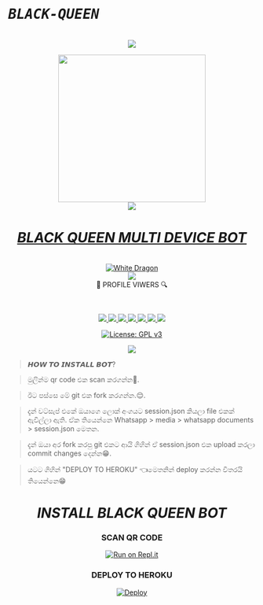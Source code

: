 # <b><tt><i>BLACK-QUEEN</i></b></tt>
<br>

<div align="center">
<img src= "https://camo.githubusercontent.com/71b837571c48af3aa60a73dbc9d5936aa359d78efbfa8a6743cbbbc16b80ef4d/68747470733a2f2f63646e2e646973636f72646170702e636f6d2f6174746163686d656e74732f3830353930323039333930363630383138362f3830353931333937323533353539303932322f74656e6f722e676966"/>
</p>
<div align="center">
  <a href="https://www.youtube.com/channel/UCRt-7UDMMcfjunuZwZi481Q">
<img src="https://i.ibb.co/gFykpWh/IMG-20220722-WA0000.jpg"width="300" height="300">
<div align="center">
<img src= "https://camo.githubusercontent.com/71b837571c48af3aa60a73dbc9d5936aa359d78efbfa8a6743cbbbc16b80ef4d/68747470733a2f2f63646e2e646973636f72646170702e636f6d2f6174746163686d656e74732f3830353930323039333930363630383138362f3830353931333937323533353539303932322f74656e6f722e676966"/>
</p>
 <h1><b><i>BLACK QUEEN MULTI DEVICE BOT</i></b></h1>
  
<br>
<img title="White Dragon" src="https://img.shields.io/badge/☛ BUILD BY BLACK QUEEN☚-dqz/JulieMwol?color=black&style=for-the-badge&logo=github"></a>
<br><div algin="center"><img src=
      "https://profile-counter.glitch.me/BLACKQUEENTEAM/count.svg" /><br> 🔎 PROFILE VIWERS 🔍</div>
<p align="center">
<br>
<div align="center">
<a href="https://github.com/CyberKing4">
<img src="https://img.shields.io/static/v1?label=Developer&message=blackqueenteam%20&color=purple&style=plastic">
<a href="http://wa.me//"><img src="https://img.shields.io/badge/Owner-WhatsApp-green">
<a href="https://t.me/"><img src="https://img.shields.io/badge/Owner-Telegram-blue">
<a href="https://www.youtube.com/channel/UCRt-7UDMMcfjunuZwZi481Q"><img src="https://img.shields.io/badge/Owner-YouTube-pink">
<a href="https://github.com/CyberKing4/CYBER-KING-BOT/issues?q=is%3Aopen+is%3Aissue"><img src="https://img.shields.io/github/issues/BLACKQUEENTEAM/BLACK-QUEEN.svg">
<a href="https://github.com/CyberKing4/CYBER-KING-BOT/issues?q=is%3Aissue+is%3Aclosed"><img src="https://img.shields.io/github/issues-closed/BLACKQUEENTEAM/BLACK-QUEEN.svg">
<a href="https://github.com/CyberKing2/CYBER-KING-BOT/edit/main/README.md"><img src="https://badge-size.herokuapp.com/CyberKing4/CYBER-KING-BOT/main/README.md">	

[![License: GPL v3](https://img.shields.io/badge/License-GPLv3-blue.svg)](https://www.gnu.org/licenses/gpl-3.0)
  
<img src="https://github-readme-stats.vercel.app/api?username=BLACKQUEENTEAM&theme=blue-green"> 

<div align="left">


> 𝙃𝙊𝙒 𝙏𝙊 𝙄𝙉𝙎𝙏𝘼𝙇𝙇 𝘽𝙊𝙏?

> මුලින්ම qr code එක scan කරගන්න🥲.

> ඊට පස්සෙ මේ git එක fork කරගන්න.😌. 

> දැන් වට්සැප් එකේ ඔයාගෙ ලොක් අංගයට session.json කියලා file එකක් ඇවිල්ලා ඇති. ඒක තියෙන්නෙ Whatsapp > media > whatsapp documents > session.json  මෙතන.

> දැන් ඔයා අර fork කරපු git එකට ආයි ගිහින් ඒ session.json එක upload කරලා commit changes දෙන්න😁.

> යටට ගිහින් "DEPLOY TO HEROKU" 👈මෙතනින් deploy කරන්න විතරයි තියෙන්නෙ😁

<div align="center">

<h1><b><i>INSTALL BLACK QUEEN BOT</i></b></h1>
  
### SCAN QR CODE
[![Run on Repl.it](https://repl.it/badge/github/quiec/whatsasena)]()

### <b>DEPLOY TO HEROKU</b>
[![Deploy](https://www.herokucdn.com/deploy/button.svg)]()
</div>

<div align="center">
